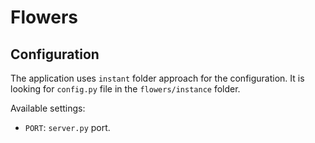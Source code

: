 # Flowers

## Configuration

The application uses `instant` folder approach for the configuration. It is looking for `config.py` file in the `flowers/instance` folder.

Available settings:
* `PORT`: `server.py` port.
